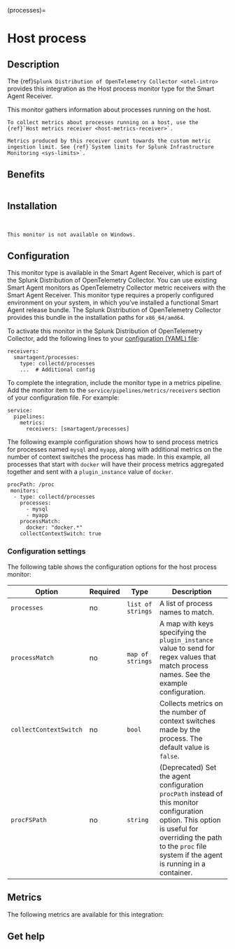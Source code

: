 (processes)=

# Host process

<meta name="description" content="Use this Splunk Observability Cloud integration for the processes monitor. See benefits, install, configuration, and metrics">


## Description

The {ref}`Splunk Distribution of OpenTelemetry Collector <otel-intro>` provides this integration as the Host process monitor type for the Smart Agent Receiver.

This monitor gathers information about processes running on the host.

```{note}
To collect metrics about processes running on a host, use the {ref}`Host metrics receiver <host-metrics-receiver>`. 
```

```{note}
Metrics produced by this receiver count towards the custom metric ingestion limit. See {ref}`System limits for Splunk Infrastructure Monitoring <sys-limits>`.
```

## Benefits

```{include} /_includes/benefits.md

```


## Installation

```{include} /_includes/collector-installation.md

```
```{note}

This monitor is not available on Windows.

```

## Configuration
This monitor type is available in the Smart Agent Receiver, which is part of the Splunk Distribution of OpenTelemetry Collector. You can use existing Smart Agent monitors as OpenTelemetry Collector metric receivers with the Smart Agent Receiver. This monitor type requires a properly configured environment on your system, in which you’ve installed a functional Smart Agent release bundle. The Splunk Distribution of OpenTelemetry Collector provides this bundle in the installation paths for ``x86_64/amd64``. 

To activate this monitor in the Splunk Distribution of OpenTelemetry Collector, add the following lines to your <a href="https://github.com/signalfx/splunk-otel-collector/tree/main/cmd/otelcol/config/collector" target="_blank">configuration (YAML) file</a>:

```
receivers:
  smartagent/processes:
    type: collectd/processes  
    ...  # Additional config
```

To complete the integration, include the monitor type in a metrics pipeline. Add the monitor item to the ``service/pipelines/metrics/receivers`` section of your configuration file. For example:

```
service:
  pipelines:
    metrics:
      receivers: [smartagent/processes] 
```

The following example configuration shows how to send process metrics for processes named ``mysql`` and ``myapp``, along with additional metrics on the number of context switches the process has made. In this example, all processes that start with ``docker`` will have their process metrics aggregated together and sent with a ``plugin_instance`` value of ``docker``.

```
procPath: /proc
 monitors:
  - type: collectd/processes
    processes:
      - mysql
      - myapp
    processMatch:
      docker: "docker.*"
    collectContextSwitch: true
  ``` 

### Configuration settings

The following table shows the configuration options for the host process monitor:

| Option | Required | Type | Description |
| --- | --- | --- | --- |
| `processes` | no | `list of strings` | A list of process names to match. |
| `processMatch` | no | `map of strings` | A map with keys specifying the `plugin_instance` value to send for regex values that match process names. See the example configuration. |
| `collectContextSwitch` | no | `bool` | Collects metrics on the number of context switches made by the process. The default value is `false`. |
| `procFSPath` | no | `string` | (Deprecated) Set the agent configuration `procPath` instead of this monitor configuration option. This option is useful for overriding the path to the `proc` file system if the agent is running in a container. |


## Metrics

The following metrics are available for this integration:

<div class="metrics-yaml" url="https://raw.githubusercontent.com/signalfx/signalfx-agent/main/pkg/monitors/collectd/processes/metadata.yaml"></div>

## Get help

```{include} /_includes/troubleshooting.md
```
